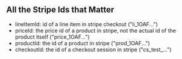 ## All the Stripe Ids that Matter

- lineItemId: id of a line item in stripe checkout ("li_1OAF...")
- priceId: the price id of a product in stripe,
not the actual id of the product itself ("price_1OAF...")
- productId: the id of a product in stripe ("prod_1OAF...")
- checkoutId: the id of a checkout session in stripe ("cs_test_...")

